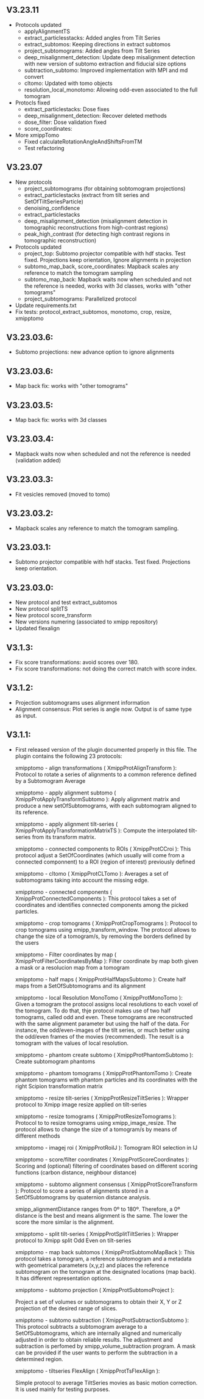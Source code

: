 ## V3.23.11
   - Protocols updated
      - applyAlignmentTS
      - extract_particlesstacks: Added angles from Tilt Series
      - extract_subtomos: Keeping directions in extract subtomos
      - project_subtomograms: Added angles from Tilt Series
      - deep_misalignment_detection: Update deep misalignment detection with new version of subtomo extraction and fiducial size options
      - subtraction_subtomo: Improved implementation with MPI and md convert
      - cltomo: Updated with tomo objects
      - resolution_local_monotomo: Allowing odd-even associated to the full tomogram
   - Protocls fixed
      - extract_particlestacks: Dose fixes
      - deep_misalignment_detection:  Recover deleted methods
      - dose_filter: Dose validation fixed
      - score_coordinates: 
   - More xmippTomo
      - Fixed calculateRotationAngleAndShiftsFromTM
      - Test refactoring

## V3.23.07
   - New protocols
      - project_subtomograms (for obtaining sobtomogram projections)
      - extract_particlestacks (extract from tilt series and SetOfTiltSeriesParticle)
      - denoising_confidence
      - extract_particlestacks
      - deep_misalignment_detection (misalignment detection in tomographic reconstructions from high-contrast regions)
      - peak_high_contrast (for detecting high contrast regions in tomographic reconstruction)
   - Protocols updated 
      - project_top: Subtomo projector compatible with hdf stacks. Test fixed. Projections keep orientation, Ignore alignments in projection
      - subtomo_map_back, score_coordinates: Mapback scales any reference to match the tomogram sampling
      - subtomo_map_back: Mapback waits now when scheduled and not the reference is needed,  works with 3d classes, works with "other tomograms"
      - project_subtomograms: Parallelized protocol 
- Update requirements.txt
- Fix tests: protocol_extract_subtomos, monotomo, crop, resize, xmipptomo


## V3.23.03.6:
 - Subtomo projections: new advance option to ignore alignments
## V3.23.03.6:
 - Map back fix: works with "other tomograms"

## V3.23.03.5:
 - Map back fix: works with 3d classes

## V3.23.03.4:
 - Mapback waits now when scheduled and not the reference is needed (validation added)

## V3.23.03.3:
 - Fit vesicles removed (moved to tomo)

## V3.23.03.2:
 - Mapback scales any reference to match the tomogram sampling.
## V3.23.03.1:
 - Subtomo projector compatible with hdf stacks. Test fixed. Projections keep orientation.

## V3.23.03.0:
 - New protocol and test extract_subtomos
 - New protocol splitTS
 - New protocol score_transform
 - New versions numering (associated to xmipp repository)
 - Updated flexalign


## V3.1.3:
 - Fix score transformations: avoid scores over 180.
 - Fix score transformations: not doing the correct match with score index.

## V3.1.2:
 - Projection subtomograms uses alignment information
 - Alignment consensus: Plot series is angle now. Output is of same type as input.

## V3.1.1:
 - First released version of the plugin documented properly in this file. The plugin contains the following 23 protocols:

   xmipptomo - align transformations ( XmippProtAlignTransform ):
      Protocol to rotate a series of alignments to a common reference defined by a
      Subtomogram Average

   xmipptomo - apply alignment subtomo ( XmippProtApplyTransformSubtomo ):
      Apply alignment matrix and produce a new setOfSubtomograms, with each subtomogram aligned to its reference.

   xmipptomo - apply alignment tilt-series ( XmippProtApplyTransformationMatrixTS ):
      Compute the interpolated tilt-series from its transform matrix.

   xmipptomo - connected components to ROIs ( XmippProtCCroi ):
      This protocol adjust a SetOfCoordinates (which usually will come from a
      connected componnent) to a ROI (region of interest) previously defined

   xmipptomo - cltomo ( XmippProtCLTomo ):
      Averages a set of subtomograms taking into account the missing edge.

   xmipptomo - connected components ( XmippProtConnectedComponents ):
      This protocol takes a set of coordinates and identifies connected
      components among the picked particles.

   xmipptomo - crop tomograms ( XmippProtCropTomograms ):
      Protocol to crop tomograms using xmipp_transform_window.
      The protocol allows to change the size of a tomogram/s, by removing the
      borders defined by the users

   xmipptomo - Filter coordinates by map ( XmippProtFilterCoordinatesByMap ):
      Filter coordinate by map both given a mask or a resolucion map from a tomogram

   xmipptomo - half maps ( XmippProtHalfMapsSubtomo ):
      Create half maps from a SetOfSubtomograms and its alignment

   xmipptomo - local Resolution MonoTomo ( XmippProtMonoTomo ):
      Given a tomogram the protocol assigns local resolutions to each voxel of the tomogram.
      To do that, thje protocol makes use of two half tomograms, called odd and even.
      These tomograms are reconstructed with the same alignment parameter but using the
      half of the data. For instance, the odd/even-images of the tilt series, or much
      better using the odd/even frames of the movies (recommended). The result is a
      tomogram with the values of local resolution.

   xmipptomo - phantom create subtomo ( XmippProtPhantomSubtomo ):
      Create subtomogram phantoms

   xmipptomo - phantom tomograms ( XmippProtPhantomTomo ):
      Create phantom tomograms with phantom particles and its coordinates with the right Scipion transformation matrix

   xmipptomo - resize tilt-series ( XmippProtResizeTiltSeries ):
      Wrapper protocol to Xmipp image resize applied on tilt-series

   xmipptomo - resize tomograms ( XmippProtResizeTomograms ):
      Protocol to to resize tomograms using xmipp_image_resize.
      The protocol allows to change the size of a tomogram/s by means
      of different methods

   xmipptomo - imagej roi ( XmippProtRoiIJ ):
      Tomogram ROI selection in IJ

   xmipptomo - score/filter coordinates ( XmippProtScoreCoordinates ):
      Scoring and (optional) filtering of coordinates based on different scoring
      functions (carbon distance, neighbour distance)

   xmipptomo - subtomo alignment consensus ( XmippProtScoreTransform ):
      Protocol to score a series of alignments stored in a SetOfSubtomograms by
      quaternion distance analysis.

      xmipp_alignmentDistance ranges from 0º to 180º. Therefore, a 0º distance is the best and means alignment is the same.
      The lower the score the more similar is the alignment.

   xmipptomo - split tilt-series ( XmippProtSplitTiltSeries ):
      Wrapper protocol to Xmipp split Odd Even on tilt-series

   xmipptomo - map back subtomos ( XmippProtSubtomoMapBack ):
      This protocol takes a tomogram, a reference subtomogram and a metadata with geometrical parameters
      (x,y,z) and places the reference subtomogram on the tomogram at the designated locations (map back).
      It has different representation options.

   xmipptomo - subtomo projection ( XmippProtSubtomoProject ):

      Project a set of volumes or subtomograms to obtain their X, Y or Z projection of the desired range of slices.

   xmipptomo - subtomo subtraction ( XmippProtSubtractionSubtomo ):
      This protocol subtracts a subtomogram average to a SetOfSubtomograms, which are internally aligned and
      numerically adjusted in order to obtain reliable results. The adjustment and subtraction is perfomed by
      xmipp_volume_subtraction program. A mask can be provided if the user wants to perform the subtraction in a
      determined region.

   xmipptomo - tiltseries FlexAlign ( XmippProtTsFlexAlign ):

      Simple protocol to average TiltSeries movies as basic
      motion correction. It is used mainly for testing purposes.
